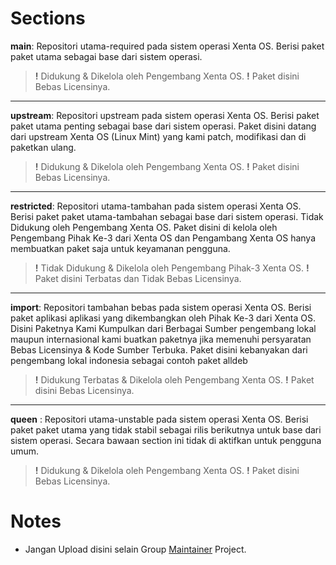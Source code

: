 # Sections
**main**: 
Repositori utama-required pada sistem operasi Xenta OS. 
Berisi paket paket utama sebagai base dari sistem operasi. 
> **!** Didukung & Dikelola oleh Pengembang Xenta OS. 
> **!** Paket disini Bebas Licensinya. 
---
**upstream**: 
Repositori upstream pada sistem operasi Xenta OS. 
Berisi paket paket utama penting sebagai base dari sistem operasi. 
Paket disini datang dari upstream Xenta OS (Linux Mint) yang kami patch, 
modifikasi dan di paketkan ulang. 
> **!** Didukung & Dikelola oleh Pengembang Xenta OS. 
> **!** Paket disini Bebas Licensinya. 
---
**restricted**: 
Repositori utama-tambahan pada sistem operasi Xenta OS. 
Berisi paket paket utama-tambahan sebagai base dari sistem operasi. 
Tidak Didukung oleh Pengembang Xenta OS. Paket disini di kelola oleh 
Pengembang Pihak Ke-3 dari Xenta OS dan Pengambang Xenta OS hanya 
membuatkan paket saja untuk keyamanan pengguna. 
> **!** Tidak Didukung & Dikelola oleh Pengembang Pihak-3 Xenta OS. 
> **!** Paket disini Terbatas dan Tidak Bebas Licensinya. 
---
**import**:
Repositori tambahan bebas pada sistem operasi Xenta OS. 
Berisi paket aplikasi aplikasi yang dikembangkan oleh Pihak Ke-3 dari Xenta OS. 
Disini Paketnya Kami Kumpulkan dari Berbagai Sumber pengembang lokal maupun 
internasional kami buatkan paketnya jika memenuhi persyaratan Bebas Licensinya 
& Kode Sumber Terbuka. Paket disini kebanyakan dari pengembang lokal indonesia 
sebagai contoh paket alldeb 
> **!** Didukung Terbatas & Dikelola oleh Pengembang Xenta OS. 
> **!** Paket disini Bebas Licensinya. 
---
**queen** : 
Repositori utama-unstable pada sistem operasi Xenta OS. 
Berisi paket paket utama yang tidak stabil sebagai rilis 
berikutnya untuk base dari sistem operasi. 
Secara bawaan section ini tidak di aktifkan untuk pengguna umum.
> **!** Didukung & Dikelola oleh Pengembang Xenta OS. 
> **!** Paket disini Bebas Licensinya. 

# Notes
 * Jangan Upload disini selain Group [Maintainer](../maintainer/MAINTAINER.md) Project.  
